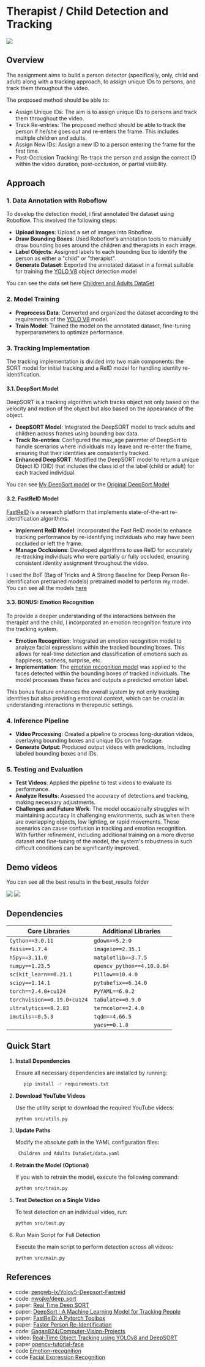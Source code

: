 # Therapist / Child Detection and Tracking

![](videos/demo/Matching-ezgif.com-video-to-gif-converter.gif)

## Overview

The assignment aims to build a person detector (specifically, only, child and adult) along with a tracking approach, to assign unique IDs to persons, and track them throughout the video. 
  
The proposed method should be able to:
- Assign Unique IDs: The aim is to assign unique IDs to persons and track them throughout the video.
- Track Re-entries: The proposed method should be able to track the person if he/she goes out and re-enters the frame. This includes multiple children and adults.
- Assign New IDs: Assign a new ID to a person entering the frame for the first time.
- Post-Occlusion Tracking: Re-track the person and assign the correct ID within the video duration, post-occlusion, or partial visibility.

## Approach

### 1. Data Annotation with Roboflow

To develop the detection model, i first annotated the dataset using Roboflow. This involved the following steps:

- **Upload Images**: Upload a set of images into Roboflow.
- **Draw Bounding Boxes**: Used Roboflow's annotation tools to manually draw bounding boxes around the children and therapists in each image.
- **Label Objects**: Assigned labels to each bounding box to identify the person as either a "child" or "therapist".
- **Generate Dataset**: Exported the annotated dataset in a format suitable for training the [YOLO V8](https://github.com/ultralytics/ultralytics) object detection model

You can see the data set here [Children and Adults DataSet](https://universe.roboflow.com/a-4euhx/children-vs-adults-yolo-my3ct)

### 2. Model Training

- **Preprocess Data**: Converted and organized the dataset according to the requirements of the [YOLO V8](https://github.com/ultralytics/ultralytics) model.
- **Train Model**: Trained the model on the annotated dataset, fine-tuning hyperparameters to optimize performance.

### 3. Tracking Implementation

The tracking implementation is divided into two main components: the SORT model for initial tracking and a ReID model for handling identity re-identification.

#### 3.1. DeepSort Model
DeepSORT is a tracking algorithm which tracks object not only based on the velocity and motion of the object but also based on the appearance of the object.

- **DeepSORT Model**: Integrated the DeepSORT model to track adults and children across frames using bounding box data.
- **Track Re-entries**: Configured the max_age paremter of DeepSort to handle scenarios where individuals may leave and re-enter the frame, ensuring that their identities are consistently tracked.
- **Enhanced DeepSORT**: Modified the DeepSORT model to return a unique Object ID (OID) that includes the class id of the label (child or adult) for each tracked individual.

You can see [My DeepSort model](https://github.com/Dighzy/deep_sort_pytorch) or the [Original DeepSort Model](https://github.com/ZQPei/deep_sort_pytorch)

#### 3.2. FastReID Model
[FastReID](https://github.com/JDAI-CV/fast-reid) is a research platform that implements state-of-the-art re-identification algorithms.

- **Implement ReID Model**: Incorporated the Fast ReID model to enhance tracking performance by re-identifying individuals who may have been occluded or left the frame.
- **Manage Occlusions**: Developed algorithms to use ReID for accurately re-tracking individuals who were partially or fully occluded, ensuring consistent identity assignment throughout the video.

I used the BoT (Bag of Tricks and A Strong Baseline for Deep Person Re-identification pretrained models) pretrained model to perform my model.
You can see all the models [here](https://github.com/JDAI-CV/fast-reid/blob/master/MODEL_ZOO.md)

#### 3.3. BONUS: Emotion Recognition
To provide a deeper understanding of the interactions between the therapist and the child, I incorporated an emotion recognition feature into the tracking system.

- **Emotion Recognition**: Integrated an emotion recognition model to analyze facial expressions within the tracked bounding boxes. This allows for real-time detection and classification of emotions such as happiness, sadness, surprise, etc.
- **Implementation**: The [emotion recognition model](https://github.com/otaha178/Emotion-recognition) was applied to the faces detected within the bounding boxes of tracked individuals. The model processes these faces and outputs a predicted emotion label.

This bonus feature enhances the overall system by not only tracking identities but also providing emotional context, which can be crucial in understanding interactions in therapeutic settings.

### 4. Inference Pipeline

- **Video Processing**: Created a pipeline to process long-duration videos, overlaying bounding boxes and unique IDs on the footage.
- **Generate Output**: Produced output videos with predictions, including labeled bounding boxes and IDs.

### 5. Testing and Evaluation

- **Test Videos**: Applied the pipeline to test videos to evaluate its performance.
- **Analyze Results**: Assessed the accuracy of detections and tracking, making necessary adjustments.
- **Challenges and Future Work**: The model occasionally struggles with maintaining accuracy in challenging environments, such as when there are overlapping objects, low lighting, or rapid movements. These scenarios can cause confusion in tracking and emotion recognition. With further refinement, including additional training on a more diverse dataset and fine-tuning of the model, the system's robustness in such difficult conditions can be significantly improved.

## Demo videos
You can see all the best results in the best_results folder

![](videos/demo/result_3-ezgif.com-video-to-gif-converter.gif)
![](videos/demo/result_1-ezgif.com-video-to-gif-converter.gif)


## Dependencies

| **Core Libraries**         | **Additional Libraries**                       |
|----------------------------|------------------------------------------------|
| `Cython==3.0.11`           | `gdown==5.2.0`                                |
| `faiss==1.7.4`             | `imageio==2.35.1`                             |
| `h5py==3.11.0`             | `matplotlib==3.7.5`                           |
| `numpy==1.23.5`            | `opencv_python==4.10.0.84`                    |
| `scikit_learn==0.21.1`     | `Pillow==10.4.0`                              |
| `scipy==1.14.1`            | `pytubefix==6.14.0`                           |
| `torch==2.4.0+cu124`       | `PyYAML==6.0.2`                               |
| `torchvision==0.19.0+cu124` | `tabulate==0.9.0`                             |
| `ultralytics==8.2.83`      | `termcolor==2.4.0`                            |
| `imutils==0.5.3`            | `tqdm==4.66.5`                                |
|                            | `yacs==0.1.8`                                |



## Quick Start

1. **Install Dependencies**  

   Ensure all necessary dependencies are installed by running:
    ```bash
       pip install -r requirements.txt
    ```

2. **Download YouTube Videos**

    Use the utility script to download the required YouTube videos:
    ```bash
    python src/utils.py
    ```
3. **Update Paths**

    Modify the absolute path in the YAML configuration files:
    ````bash
     Children and Adults DataSet/data.yaml
    ````
4. **Retrain the Model (Optional)**
 
    If you wish to retrain the model, execute the following command:
    ```bash
   python src/train.py
    ```
5. **Test Detection on a Single Video**

   To test detection on an individual video, run:
    ```bash
    python src/test.py
    ```

6. Run Main Script for Full Detection

    Execute the main script to perform detection across all videos:
    ```bash
    python src/main.py
    ```

## References
- code: [zengwb-lx/Yolov5-Deepsort-Fastreid](https://github.com/zengwb-lx/Yolov5-Deepsort-Fastreid/tree/main)
- code: [nwojke/deep_sort](https://github.com/nwojke/deep_sort)
- paper: [Real Time Deep SORT](https://learnopencv.com/real-time-deep-sort-with-torchvision-detectors/)
- paper: [DeepSort : A Machine Learning Model for Tracking People](https://medium.com/axinc-ai/deepsort-a-machine-learning-model-for-tracking-people-1170743b5984)
- paper: [FastReID: A Pytorch Toolbox](https://arxiv.org/abs/2006.02631)
- paper: [Faster Person Re-Identification](https://arxiv.org/abs/2008.06826)
- code: [Gagan824/Computer-Vision-Projects](https://github.com/Gagan824/Computer-Vision-Projects/tree/main)
- video: [Real-Time Object Tracking using YOLOv8 and DeepSORT](https://www.youtube.com/watch?v=9jRRZ-WL698&list=PLoO1lozcNA1eTcvaf560hLwwLsKVwfdMb&index=9)
- paper [opencv-tutorial-face](https://opencv-tutorial.readthedocs.io/en/latest/face/face.html)
- code [Emotion-recognition](https://github.com/otaha178/Emotion-recognition)
- code [Facial Expression Recognition](https://www.kaggle.com/competitions/challenges-in-representation-learning-facial-expression-recognition-challenge/rules)